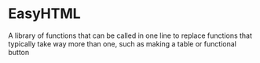 # EasyHTML
A library of functions that can be called in one line to replace functions that typically take way more than one, such as making a table or functional button
